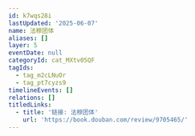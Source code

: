 ```yaml
---
id: k7wqs28i
lastUpdated: '2025-06-07'
name: 法穆团体
aliases: []
layer: 5
eventDate: null
categoryId: cat_MXtv05QF
tagIds:
  - tag_m2cLNuOr
  - tag_pt7cyzs9
timelineEvents: []
relations: []
titledLinks:
  - title: '链接: 法穆团体'
    url: 'https://book.douban.com/review/9705465/'
---
```



